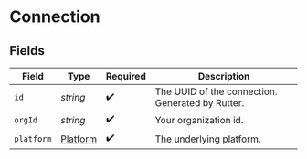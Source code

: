 # Connection


## Fields

| Field                                            | Type                                             | Required                                         | Description                                      |
| ------------------------------------------------ | ------------------------------------------------ | ------------------------------------------------ | ------------------------------------------------ |
| `id`                                             | *string*                                         | :heavy_check_mark:                               | The UUID of the connection. Generated by Rutter. |
| `orgId`                                          | *string*                                         | :heavy_check_mark:                               | Your organization id.                            |
| `platform`                                       | [Platform](../../models/shared/platform.md)      | :heavy_check_mark:                               | The underlying platform.                         |